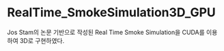 # RealTime_SmokeSimulation3D_GPU
Jos Stam의 논문 기반으로 작성된 Real Time Smoke Simulation을 CUDA를 이용하여 3D로 구현하였다.
